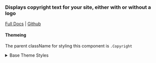 ### Displays copyright text for your site, either with or without a logo

[Full Docs](https://laughing-train-834032fc.pages.github.io/?path=/docs/components-copyright) | [Github](https://github.com/pinpt/react/tree/master/src/components/Copyright)

#### Themeing

The parent className for styling this component is `.Copyright`

<details>
	<summary>Base Theme Styles</summary>

```css
.Copyright {
	line-height: 1.5;
}

.Copyright .text {
	margin-top: 1rem;
	font-size: 0.875rem;
}
```

</details>
